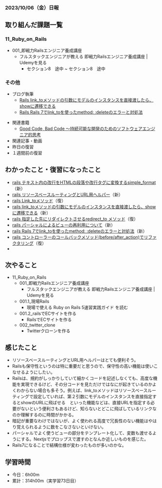 ### 2023/10/06（金）日報
## 取り組んだ課題一覧

### 11_Ruby_on_Rails
  - 001_即戦力Railsエンジニア養成講座
    - フルスタックエンジニアが教える 即戦力Railsエンジニア養成講座 | Udemyを見る
      - セクション8　途中 ~ セクション8　途中


### その他
- ブログ執筆
  - [Rails link_toメソッドの引数にモデルのインスタンスを直接渡したら、showに遷移できる](https://tatsuki-ju.hatenablog.com/entry/2023/10/06/125142)
  - [Rails Rails 7でlink_toを使ったmethod: :deleteのエラーと対処法](https://tatsuki-ju.hatenablog.com/entry/2023/10/06/162116)
<!-- - 模写コーディング
  - [作って学ぶコーディング学習サイト](https://code-step.com/)
    - [【入門編】recipemenu](https://github.com/imahoritatsuki/copyingCoding/tree/main/introductory-recipemenu/output) -->
- 関連書籍
  - [Good Code, Bad Code ～持続可能な開発のためのソフトウェアエンジニア的思考](https://amzn.asia/d/7NzMcZp)
- 関連記事・動画
  <!-- - [エンジニアの情報収集法まとめ](https://qiita.com/nesheep5/items/e7196ba496e59bb2aa28) -->
- 昨日の復習
- １週間前の復習

## わかったこと・復習になったこと
  - [rails テキスト内の改行をHTMLの段落や改行タグに変換するsimple_format](https://www.notion.so/Rails-HTML-simple_format-9f3d7979a01c495598da239ab68147a6?pvs=4)（新）
  - [rails リソースベースルーティングとURL用ヘルパー](https://www.notion.so/Rails-URL-439a3e1f4d0240bfb57447e928f928a6?pvs=4)（新）
  - [rails Link_toメソッド](https://www.notion.so/Rails-Link_to-4afc8eb78f094728b6ad2617a8add641?pvs=4)（復）
  - [rails link_toメソッドの引数にモデルのインスタンスを直接渡したら、showに遷移できる](https://www.notion.so/Rails-link_to-show-2d570273135b40089cc86a958dc8b6b2?pvs=4)（新）
  - [rails 指定した先にリダイレクトさせるredirect_to メソッド](https://www.notion.so/Rails-redirect_to-24cd9ce010ca481ba0b11049dc277768?pvs=4)（復）
  - [rails パーシャルによるビューの再利用について](https://www.notion.so/Rails-086b0914a89442dabbe974f8c5c2c419?pvs=4)（新）
  - [rails Rails 7でlink_toを使ったmethod: :deleteのエラーと対処法](https://www.notion.so/Rails-Rails-7-link_to-method-delete-5d7689161d5b4222a8aaa9210ac85078?pvs=4)（新）
  - [rails コントローラーのコールバックメソッド(before/after_action)でリファクタリング](https://www.notion.so/Rails-before-after_action-a9a74b48629b4005b0fc68adadeba06d?pvs=4)（復）
  - 
## 次やること
- 11_Ruby_on_Rails
  - 001_即戦力Railsエンジニア養成講座
    - フルスタックエンジニアが教える 即戦力Railsエンジニア養成講座 | Udemyを見る
  - 001.1_現場Rails
    - 現場で使える Ruby on Rails 5速習実践ガイド を読む
  - 001.2_railsでECサイトを作る
    - RailsでECサイトを作る
  - 002_twitter_clone
    - Twitterクローンを作る

## 感じたこと
- リソースベースルーティングとURL用ヘルパーはとても便利そう。
- Railsも保守性というのは特に重要だと思うので、保守性の高い機能は使いこなせるようにしたい。
- Railsは、規約がしっかりしていて細かくコードを記述しなくても、高度な機能を実現できるけど、その分コードを見ただけではなにが起きているのかよくわからない場合も多そう。例えば、link_toメソッドはリソースベースルーティングで設定していれば、第２引数にモデルのインスタンスを直接指定するとshowのURLに飛ばせる　といった機能などは、直接URLを指定する必要がないという便利さもあるけど、知らないとどこに飛ばしているリンクなのか理解するのに時間がかかる。
- 暗記が重要なわけではないが、よく使われる高度で冗長性のない機能はやはり覚えられるように数をこなさないといけない。
- パーシャルでよく使うビューの部分をテンプレート化して、変数も渡せるようにする。Nextjsでプロップスで渡すのとなんか近しいものを感じた。
- Rails7になることで結構仕様が変わったものが多いのかな。
## 学習時間
- 今日：6h00m
- 累計：314h00m（実学習73日目）

